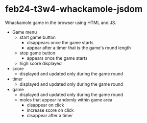 # feb24-t3w4-whackamole-jsdom

Whackamole game in the browser using HTML and JS.

- Game menu 
	- start game button
		- disappears once the game starts 
		- appear after a timer that is the game's round length 
	- stop game button 
		- appears once the game starts
	- high score displayed
- score 
	- displayed and updated only during the game round 
- timer 
	- displayed and updated only during the game round 
- game 
	- displayed and updated only during the game round 
	- moles that appear randomly within game area 
		- disappear on click 
		- increase score on click 
		- disappear after a timer 